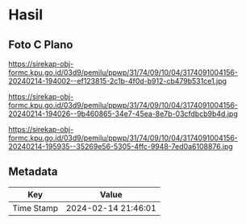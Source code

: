 # Hasil

## Foto C Plano

https://sirekap-obj-formc.kpu.go.id/03d9/pemilu/ppwp/31/74/09/10/04/3174091004156-20240214-194002--ef123815-2c1b-4f0d-b912-cb479b531ce1.jpg

https://sirekap-obj-formc.kpu.go.id/03d9/pemilu/ppwp/31/74/09/10/04/3174091004156-20240214-194026--9b460865-34e7-45ea-8e7b-03cfdbcb9b4d.jpg

https://sirekap-obj-formc.kpu.go.id/03d9/pemilu/ppwp/31/74/09/10/04/3174091004156-20240214-195935--35269e56-5305-4ffc-9948-7ed0a6108876.jpg


## Metadata

| Key        | Value               |
| ---------- | ------------------- |
| Time Stamp | 2024-02-14 21:46:01 |



